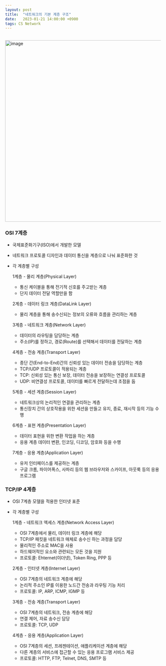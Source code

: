 ```yaml
---
layout: post
title:  "네트워크의 기본 계층 구조"
date:   2023-01-21 14:00:00 +0900
tags: CS Network
---
```


<br />


<img width="585" alt="image" src="https://github.com/hyesu-shin/hyesu-shin.github.io/assets/64633169/f5290cff-8daa-4197-b2f4-3c9997062ea4">


### OSI 7계층

- 국제표준화기구(ISO)에서 개발한 모델
- 네트워크 프로토콜 디자인과 데이터 통신을 계층으로 나눠 표준화한 것
- 각 계층별 구성

    1계층 - 물리 계층(Physical Layer)
    * 통신 케이블을 통해 전기적 신호를 주고받는 계층
    * 단지 데이터 전달 역할만을 함
    
    2계층 - 데이터 링크 계층(DataLink Layer)
    * 물리 계층을 통해 송수신되는 정보의 오류와 흐름을 관리하는 계층
    
    3계층 - 네트워크 계층(Network Layer)
    * 데이터의 라우팅을 담당하는 계층
    * 주소(IP)를 정하고, 경로(Route)를 선택해서 데이터를 전달하는 계층
    
    4계층 - 전송 계층(Transport Layer)
    * 종단 간(End-to-End)간의 신뢰성 있는 데이터 전송을 담당하는 계층
    * TCP/UDP 프로토콜이 적용되는 계층
    * TCP: 신뢰성 있는 통신 보장, 데이터 전송을 보장하는 연결성 프로토콜
    * UDP: 비연결성 프로토콜, 데이터를 빠르게 전달하는데 초점을 둠
    
    5계층 - 세션 계층(Session Layer)
    * 네트워크상의 논리적인 연결을 관리하는 계층
    * 통신장치 간의 상호작용을 위한 세션을 만들고 유지, 종료, 재시작 등의 기능 수행
    
    6계층 - 표현 계층(Presentation Layer)
    * 데이터 표현을 위한 변환 작업을 하는 계층
    * 응용 계층 데이터 변환, 인코딩, 디코딩, 암호화 등을 수행
    
    7계층 - 응용 계층(Application Layer)
    * 유저 인터페이스를 제공하는 계층
    * 구글 크롬, 파이어폭스, 사파리 등의 웹 브라우저와 스카이프, 아웃룩 등의 응용 프로그램
    

### TCP/IP 4계층

- OSI 7계층 모델을 적용한 인터넷 표준
- 각 계층별 구성

    1계층 - 네트워크 엑세스 계층(Network Access Layer)
    * OSI 7계층에서 물리, 데이터 링크 계층에 해당
    * TCP/IP 패킷을 네트워크 매체로 송수신 하는 과정을 담당
    * 물리적인 주소로 MAC을 사용 
    * 하드웨어적인 요소와 관련되는 모든 것을 지원
    * 프로토콜: Ehternet(이더넷), Token Ring, PPP 등
    
    2계층 - 인터넷 계층(Internet Layer)
    * OSI 7계층의 네트워크 계층에 해당
    * 논리적 주소인 IP를 이용한 노드간 전송과 라우팅 기능 처리
    * 프로토콜: IP, ARP, ICMP, IGMP 등
    
    3계층 - 전송 계층(Transport Layer)
    * OSI 7계층의 네트워크, 전송 계층에 해당
    * 연결 제어, 자료 송수신 담당
    * 프로토콜: TCP, UDP
    
    4계층 - 응용 계층(Application Layer)
    * OSI 7계층의 세션, 프레젠테이션, 애플리케이션 계층에 해당
    * 다른 계층의 서비스에 접근할 수 있는 응용 프로그램 서비스 제공
    * 프로토콜: HTTP, FTP, Telnet, DNS, SMTP 등
    


<br />
